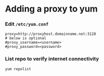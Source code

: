 # Adding a proxy to yum

### Edit `/etc/yum.conf`
```
proxy=http://proxyhost.domainname.net:3128
# below is optional
#proxy_username=<username>
#proxy_password=<password>
```

### List repo to verify internet connectivity
```
yum repolist
```